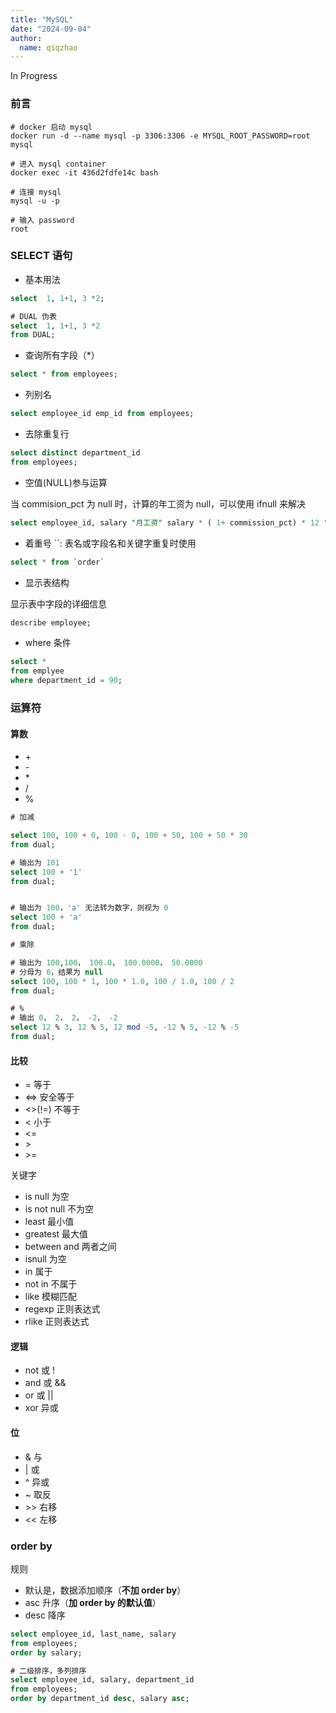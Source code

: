 ```yaml
---
title: "MySQL"
date: "2024-09-04"
author:
  name: qiqzhao
---
```


In Progress

### 前言

```shell
# docker 启动 mysql
docker run -d --name mysql -p 3306:3306 -e MYSQL_ROOT_PASSWORD=root mysql

# 进入 mysql container
docker exec -it 436d2fdfe14c bash

# 连接 mysql
mysql -u -p

# 输入 password
root
```

### SELECT 语句

- 基本用法

```SQL
select  1, 1+1, 3 *2;

# DUAL 伪表
select  1, 1+1, 3 *2
from DUAL;
```

- 查询所有字段（\*）

```sql
select * from employees;
```

- 列别名

```sql
select employee_id emp_id from employees;
```

- 去除重复行

```sql
select distinct department_id
from employees;
```

- 空值(NULL)参与运算

当 commision_pct 为 null 时，计算的年工资为 null，可以使用 ifnull 来解决

```sql
select employee_id, salary "月工资" salary * ( 1+ commission_pct) * 12 "年工资" from employees;
```

- 着重号 ``: 表名或字段名和关键字重复时使用

```sql
select * from `order`
```

- 显示表结构

显示表中字段的详细信息

```sql
describe employee;
```

- where 条件

```sql
select *
from emplyee
where department_id = 90;
```

### 运算符

#### 算数

- \+
- \-
- \*
- \/
- \%

```sql
# 加减

select 100, 100 + 0, 100 - 0, 100 + 50, 100 + 50 * 30
from dual;

# 输出为 101
select 100 + '1'
from dual;


# 输出为 100，'a' 无法转为数字，则视为 0
select 100 + 'a'
from dual;

# 乘除

# 输出为 100,100， 100.0， 100.0000， 50.0000
# 分母为 0，结果为 null
select 100, 100 * 1, 100 * 1.0, 100 / 1.0, 100 / 2
from dual;

# %
# 输出 0， 2， 2， -2， -2
select 12 % 3, 12 % 5, 12 mod -5, -12 % 5, -12 % -5
from dual;
```

#### 比较

- = 等于
- <=> 安全等于
- <>(!=) 不等于
- < 小于
- <=
- \>
- \>=

关键字

- is null 为空
- is not null 不为空
- least 最小值
- greatest 最大值
- between and 两者之间
- isnull 为空
- in 属于
- not in 不属于
- like 模糊匹配
- regexp 正则表达式
- rlike 正则表达式

#### 逻辑

- not 或 !
- and 或 &&
- or 或 ||
- xor 异或

#### 位

- & 与
- | 或
- ^ 异或
- ~ 取反
- \>> 右移
- \<< 左移

### order by

规则

- 默认是，数据添加顺序（**不加 order by**）
- asc 升序（**加 order by 的默认值**）
- desc 降序

```sql
select employee_id, last_name, salary
from employees;
order by salary;

# 二级排序，多列排序
select employee_id, salary, department_id
from employees;
order by department_id desc, salary asc;
```
